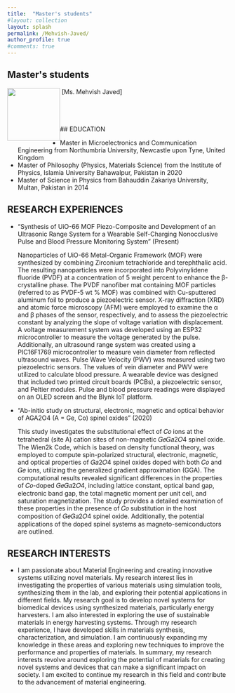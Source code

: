 ```yaml
---
title:  "Master's students"
#layout: collection
layout: splash
permalink: /Mehvish-Javed/
author_profile: true
#comments: true
---
```


## Master's students

<img src="{{ site.url }}{{ site.baseurl }}/assets/profiles/profile_im_MJ.jpg" style="float: left;height: 120px"/>
&nbsp;[Ms. Mehvish Javed]<br>
&nbsp;<mehvish.javed@northumbria.ac.uk><br>  
<br>   
<br>   
<br> 
## EDUCATION

* Master in Microelectronics and Communication Engineering from Northumbria University, Newcastle upon Tyne, United Kingdom
* Master of Philosophy (Physics, Materials Science) from the Institute of Physics, Islamia University Bahawalpur, Pakistan in 2020
* Master of Science in Physics from Bahauddin Zakariya University, Multan, Pakistan in 2014

## RESEARCH EXPERIENCES

* “Synthesis of UiO-66 MOF Piezo-Composite and Development of an Ultrasonic Range System for a Wearable Self-Charging Nonocclusive Pulse and Blood Pressure Monitoring System” (Present)                                                                                            
  
  Nanoparticles of UiO-66 Metal-Organic Framework (MOF) were synthesized by combining Zirconium tetrachloride and terephthalic acid. The resulting nanoparticles were incorporated into Polyvinylidene fluoride (PVDF) at a concentration of 5 weight percent to enhance the β-crystalline phase. The PVDF nanofiber mat containing MOF particles (referred to as PVDF-5 wt % MOF) was combined with Cu-sputtered aluminum foil to produce a piezoelectric sensor. X-ray diffraction (XRD) and atomic force microscopy (AFM) were employed to examine the α and β phases of the sensor, respectively, and to assess the piezoelectric constant by analyzing the slope of voltage variation with displacement. A voltage measurement system was developed using an ESP32 microcontroller to measure the voltage generated by the pulse. Additionally, an ultrasound range system was created using a PIC16F1769 microcontroller to measure vein diameter from reflected ultrasound waves. Pulse Wave Velocity (PWV) was measured using two piezoelectric sensors. The values of vein diameter and PWV were utilized to calculate blood pressure. A wearable device was designed that included two printed circuit boards (PCBs), a piezoelectric sensor, and Peltier modules. Pulse and blood pressure readings were displayed on an OLED screen and the Blynk IoT platform.
* “Ab-initio study on structural, electronic, magnetic and optical behavior of AGA2O4 (A = Ge, Co) spinel oxides” (2020)        
 
  This study investigates the substitutional effect of 𝐶𝑜 ions at the tetrahedral (site A) cation sites of non-magnetic 𝐺𝑒𝐺𝑎2𝑂4 spinel oxide. The Wien2k Code, which is based on density functional theory, was employed to compute spin-polarized structural, electronic, magnetic, and optical properties of 𝐺𝑎2𝑂4 spinel oxides doped with both 𝐶𝑜 and 𝐺𝑒 ions, utilizing the generalized gradient approximation (GGA). The computational results revealed significant differences in the properties of 𝐶𝑜-doped 𝐺𝑒𝐺𝑎2𝑂4, including lattice constant, optical band gap, electronic band gap, the total magnetic moment per unit cell, and saturation magnetization. The study provides a detailed examination of these properties in the presence of 𝐶𝑜 substitution in the host composition of 𝐺𝑒𝐺𝑎2𝑂4 spinel oxide. Additionally, the potential applications of the doped spinel systems as magneto-semiconductors are outlined.                                                                                                              

## RESEARCH INTERESTS

* I am passionate about Material Engineering and creating innovative systems utilizing novel materials. My research interest lies in investigating the properties of various materials using simulation tools, synthesizing them in the lab, and exploring their potential applications in different fields.
My research goal is to develop novel systems for biomedical devices using synthesized materials, particularly energy harvesters. I am also interested in exploring the use of sustainable materials in energy harvesting systems.
Through my research experience, I have developed skills in materials synthesis, characterization, and simulation. I am continuously expanding my knowledge in these areas and exploring new techniques to improve the performance and properties of materials.
In summary, my research interests revolve around exploring the potential of materials for creating novel systems and devices that can make a significant impact on society. I am excited to continue my research in this field and contribute to the advancement of material engineering.

